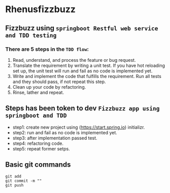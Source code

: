 # Rhenusfizzbuzz

## **Fizzbuzz using ``springboot Restful web service and TDD testing``** 

### There are 5 steps in the ``TDD flow``:

1. Read, understand, and process the feature or bug request.
2. Translate the requirement by writing a unit test. If you have hot reloading set up, the unit test will run and fail as no code is implemented yet.
3. Write and implement the code that fulfills the requirement. Run all tests and they should pass, if not repeat this step.
4. Clean up your code by refactoring.
5. Rinse, lather and repeat.

## Steps has been token to dev  ``Fizzbuzz app using springboot and TDD `` 

* step1: create new project using (https://start.spring.io) initializr.
* step2:  run and fail as no code is implemented yet.
* step3:  after implementation passed test.
* step4:  refactoring code. 
* step5:  repeat former setps.

## Basic git commands
```
git add
git commit -m ""
git push
```
